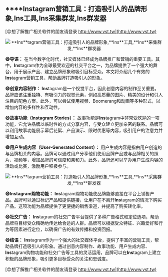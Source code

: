 ## ****Ins**tagram营销工具：打造吸引人的品牌形象,**Ins**工具,**Ins**采集群发,**Ins**群发器**

[😍想了解推广相关软件的朋友请登录 http://www.vst.tw](http://www.vst.tw)

 <center><img src="https://vst.tw/MP4/tuiguang/png/3.png" alt="**Ins**tagram营销工具：打造吸引人的品牌形象,**Ins**工具,**Ins**采集群发,**Ins**群发器"></center>

**😄导语：**
在当今数字化时代，社交媒体已经成为品牌推广和营销的重要工具。其中，**Ins**tagram作为全球最受欢迎的社交平台之一，为品牌提供了一个强大的舞台，用于展示产品、建立品牌形象和吸引目标受众。本文将介绍几个有效的**Ins**tagram营销工具，帮助品牌打造吸引人的形象。

**😄创意内容制作：**
**Ins**tagram是一个视觉平台，因此创意内容的制作至关重要。品牌应该注重独特、有吸引力的视觉元素，例如高质量的图片、精美的设计和引人注目的配色方案。此外，可以尝试使用视频、Boomerang和动画等多种形式，以增加内容的多样性和互动性。

**😄故事功能（**Ins**tagram Stories）：**
故事功能是**Ins**tagram中非常受欢迎的一项功能，它允许品牌以临时性的方式分享内容，与受众建立更加亲密的联系。品牌可以利用故事功能展示幕后花絮、产品演示、限时优惠等内容，吸引用户的注意力并增加互动。

**😄用户生成内容（User-Generated Content）：**
用户生成内容是指由用户创造的与品牌相关的内容。品牌可以通过用户分享他们使用品牌产品或与品牌相关的照片、视频等，增加品牌的可信度和亲和力。此外，品牌还可以举办用户生成内容的活动或比赛，激励用户积极参与。

 <center><img src="https://vst.tw/MP4/tuiguang/png/5.png" alt="**Ins**tagram营销工具：打造吸引人的品牌形象,**Ins**工具,**Ins**采集群发,**Ins**群发器"></center>

**😄**Ins**tagram购物功能：**
**Ins**tagram购物功能使品牌能够直接在平台上销售产品。品牌可以通过标记产品和提供链接，让用户在不离开**Ins**tagram的情况下购买产品。这项功能为品牌提供了更便捷的销售渠道，并提高了购买转化率。

**😄社交广告：**
**Ins**tagram的社交广告平台提供了多种广告格式和定位选项，帮助品牌将目标受众精确地传达给合适的人群。品牌可以根据受众特征、兴趣爱好和行为等因素进行定位，以确保广告的有效传播和投资回报。

**😄结语：**
**Ins**tagram作为一个强大的社交媒体平台，提供了丰富的营销工具，帮助品牌打造吸引人的形象。通过创意内容制作、故事功能、用户生成内容、**Ins**tagram购物功能和社交广告等工具的灵活运用，品牌可以在**Ins**tagram上建立积极的品牌形象，吸引更多目标受众的关注和忠诚度。

[😍想了解推广相关软件的朋友请登录 http://www.vst.tw](http://www.vst.tw)



